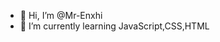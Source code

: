 - 👋 Hi, I’m @Mr-Enxhi
- 🌱 I’m currently learning JavaScript,CSS,HTML

<!---
Mr-Enxhi/Mr-Enxhi is a ✨ special ✨ repository because its `README.md` (this file) appears on your GitHub profile.
You can click the Preview link to take a look at your changes.
--->
